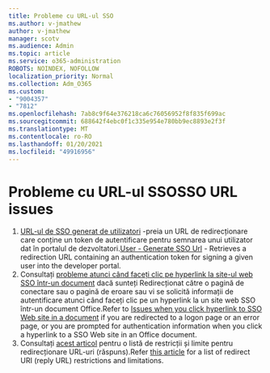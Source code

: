 ```yaml
---
title: Probleme cu URL-ul SSO
ms.author: v-jmathew
author: v-jmathew
manager: scotv
ms.audience: Admin
ms.topic: article
ms.service: o365-administration
ROBOTS: NOINDEX, NOFOLLOW
localization_priority: Normal
ms.collection: Adm_O365
ms.custom:
- "9004357"
- "7812"
ms.openlocfilehash: 7ab8c9f64e376218ca6c76056952f8f835f699ac
ms.sourcegitcommit: 688642f4ebc0f1c335e954e780bb9ec8893e2f3f
ms.translationtype: MT
ms.contentlocale: ro-RO
ms.lasthandoff: 01/20/2021
ms.locfileid: "49916956"
---
```

# <a name="sso-url-issues"></a><span data-ttu-id="fa694-102">Probleme cu URL-ul SSO</span><span class="sxs-lookup"><span data-stu-id="fa694-102">SSO URL issues</span></span>

1. <span data-ttu-id="fa694-103">[URL-ul de SSO generat de utilizatori](https://docs.microsoft.com/rest/api/apimanagement/2019-12-01/User/GenerateSsoUrl) -preia un URL de redirecționare care conține un token de autentificare pentru semnarea unui utilizator dat în portalul de dezvoltatori.</span><span class="sxs-lookup"><span data-stu-id="fa694-103">[User - Generate SSO Url](https://docs.microsoft.com/rest/api/apimanagement/2019-12-01/User/GenerateSsoUrl) - Retrieves a redirection URL containing an authentication token for signing a given user into the developer portal.</span></span>
2. <span data-ttu-id="fa694-104">Consultați [probleme atunci când faceți clic pe hyperlink la site-ul web SSO într-un document](https://docs.microsoft.com/office/troubleshoot/office-suite-issues/click-hyperlink-to-sso-website) dacă sunteți Redirecționat către o pagină de conectare sau o pagină de eroare sau vi se solicită informații de autentificare atunci când faceți clic pe un hyperlink la un site web SSO într-un document Office.</span><span class="sxs-lookup"><span data-stu-id="fa694-104">Refer to [Issues when you click hyperlink to SSO Web site in a document](https://docs.microsoft.com/office/troubleshoot/office-suite-issues/click-hyperlink-to-sso-website) if you are redirected to a logon page or an error page, or you are prompted for authentication information when you click a hyperlink to a SSO Web site in an Office document.</span></span>
3. <span data-ttu-id="fa694-105">Consultați [acest articol](https://docs.microsoft.com/azure/active-directory/develop/reply-url) pentru o listă de restricții și limite pentru redirecționare URL-uri (răspuns).</span><span class="sxs-lookup"><span data-stu-id="fa694-105">Refer [this article](https://docs.microsoft.com/azure/active-directory/develop/reply-url) for a list of redirect URI (reply URL) restrictions and limitations.</span></span>
